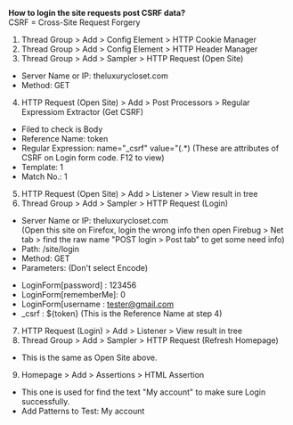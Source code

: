 **How to login the site requests post CSRF data?** <br>
CSRF = Cross-Site Request Forgery <br>
1. Thread Group > Add > Config Element > HTTP Cookie Manager <br>
2. Thread Group > Add > Config Element > HTTP Header Manager <br>
3. Thread Group > Add > Sampler > HTTP Request (Open Site) <br>
- Server Name or IP: theluxurycloset.com <br>
- Method: GET <br>
4. HTTP Request (Open Site) > Add > Post Processors > Regular Expressiom Extractor (Get CSRF) <br>
- Filed to check is Body <br>
- Reference Name: token <br>
- Regular Expression: name="_csrf" value="(.*) (These are attributes of CSRF on Login form code. F12 to view) <br>
- Template: $1$ <br>
- Match No.: 1 <br>
5. HTTP Request (Open Site) > Add > Listener > View result in tree <br>
6. Thread Group > Add > Sampler > HTTP Request (Login) <br>
- Server Name or IP: theluxurycloset.com <br>
(Open this site on Firefox, login the wrong info then open Firebug > Net tab > find the raw name "POST login > Post tab" to get some need info) <br>
- Path: /site/login <br>
- Method: GET <br>
- Parameters: (Don't select Encode) <br>
+ LoginForm[password] : 123456 <br>
+ LoginForm[rememberMe]: 0 <br>
+ LoginForm[username : tester@gmail.com <br>
+ _csrf : ${token} (This is the Reference Name at step 4) <br>
7. HTTP Request (Login) > Add > Listener > View result in tree <br>
8. Thread Group > Add > Sampler > HTTP Request (Refresh Homepage) <br>
- This is the same as Open Site above. <br>
9. Homepage > Add > Assertions > HTML Assertion <br>
- This one is used for find the text "My account" to make sure Login successfully. <br>
- Add Patterns to Test: My account
